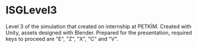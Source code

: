 # ISGLevel3
Level 3 of the simulation that created on internship at PETKİM. Created with Unity, assets designed with Blender.
Prepared for the presentation, required keys to proceed are "E", "Z", "X", "C" and "V".

